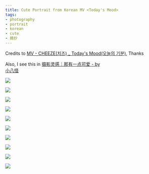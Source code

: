 ```yaml
---
title: Cute Portrait from Korean MV <Today's Mood>
tags:
- photography
- portrait
- korean
- cute
- 摘抄
---
```


Credits to [MV - CHEEZE(치즈) _ Today's Mood(오늘의 기분)](https://www.youtube.com/watch?v=zRq_DlEzygk),
Thanks

Also, I see this in [摄影灵感｜那有一点可爱 - by   
小八怪](https://www.xiaohongshu.com/explore/63f0a27e0000000013002b05)

![](photography/Aesthetic/Portrait/attachments/photo_4_2023-03-27_23-53-20.jpg)

![](photography/Aesthetic/Portrait/attachments/photo_5_2023-03-27_23-53-20.jpg)

![](photography/Aesthetic/Portrait/attachments/photo_6_2023-03-27_23-53-20.jpg)

![](photography/Aesthetic/Portrait/attachments/photo_7_2023-03-27_23-53-20.jpg)

![](photography/Aesthetic/Portrait/attachments/photo_8_2023-03-27_23-53-20.jpg)

![](photography/Aesthetic/Portrait/attachments/photo_9_2023-03-27_23-53-20.jpg)

![](photography/Aesthetic/Portrait/attachments/photo_1_2023-03-27_23-53-20%201.jpg)

![](photography/Aesthetic/Portrait/attachments/photo_2_2023-03-27_23-53-20%201.jpg)

![](photography/Aesthetic/Portrait/attachments/photo_3_2023-03-27_23-53-20%201.jpg)

![](photography/Aesthetic/Portrait/attachments/photo_2023-03-27_23-55-45.jpg)